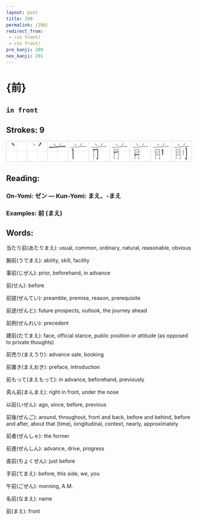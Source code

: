 ```yaml
---
layout: post
title: 290
permalink: /290/
redirect_from:
 - /in front/
 - /in front/
pre_kanji: 289
nex_kanji: 291
---
```


# {前}

## `in front`

## Strokes: 9

<div class="stroke"><img src="../images/E5898D.png" /></div>

## Reading:

### On-Yomi: ゼン &mdash; Kun-Yomi: まえ、-まえ

### Examples: 前 (まえ)

## Words:

当たり前(あたりまえ): usual, common, ordinary, natural, reasonable, obvious

腕前(うでまえ): ability, skill, facility

事前(じぜん): prior, beforehand, in advance

前(せん): before

前提(ぜんてい): preamble, premise, reason, prerequisite

前途(ぜんと): future prospects, outlook, the journey ahead

前例(ぜんれい): precedent

建前(たてまえ): face, official stance, public position or attitude (as opposed to private thoughts)

前売り(まえうり): advance sale, booking

前置き(まえおき): preface, introduction

前もって(まえもって): in advance, beforehand, previously

真ん前(まんまえ): right in front, under the nose

以前(いぜん): ago, since, before, previous

前後(ぜんご): around, throughout, front and back, before and behind, before and after, about that (time), longitudinal, context, nearly, approximately

前者(ぜんしゃ): the former

前進(ぜんしん): advance, drive, progress

直前(ちょくぜん): just before

手前(てまえ): before, this side, we, you

午前(ごぜん): morning, A.M.

名前(なまえ): name

前(まえ): front
